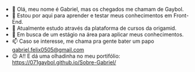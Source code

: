 - 👋 Olá, meu nome é Gabriel, mas os chegados me chamam de Gaybol.
- 👀 Estou por aqui para aprender e testar meus conhecimentos em Front-End.
- 🌱 Atualmente estudo através da plataforma de cursos da origamid.
- 💞️ Em busca de um estágio na área para aplicar meus conhecimentos.
- 📫 Caso se interesse, me chama pra gente bater um papo gabriel.felix0505@gmail.com
- 😉 A!! E dá uma olhadinha no meu portifólio: https://071gaybol.github.io/Sobre-Gabriel/

<!---
071Gaybol/071Gaybol is a ✨ special ✨ repository because its `README.md` (this file) appears on your GitHub profile.
You can click the Preview link to take a look at your changes.
--->
